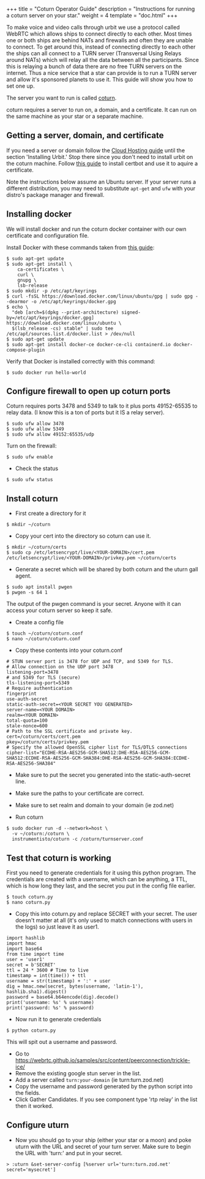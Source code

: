 +++
title = "Coturn Operator Guide"
description = "Instructions for running a coturn server on your star."
weight = 4
template = "doc.html"
+++

To make voice and video calls through urbit we use a protocol called WebRTC which allows ships to connect directly to each other. Most times one or both ships are behind NATs and firewalls and often they are unable to connect. To get around this, instead of connecting directly to each other the ships can all connect to a TURN server (Transversal Using Relays around NATs) which will relay all the data between all the participants. Since this is relaying a bunch of data there are no free TURN servers on the internet. Thus a nice service that a star can provide is to run a TURN server and allow it's sponsored planets to use it. This guide will show you how to set one up.

The server you want to run is called [coturn](https://github.com/coturn/coturn).

coturn requires a server to run on, a domain, and a certificate. It can run on the same machine as your star or a separate machine. 

## Getting a server, domain, and certificate

If you need a server or domain follow the [Cloud Hosting guide](https://urbit.org/using/running/hosting) until the section 'Installing Urbit.' Stop there since you don't need to install urbit on the coturn machine. Follow [this guide](https://www.digitalocean.com/community/tutorials/how-to-acquire-a-let-s-encrypt-certificate-using-dns-validation-with-certbot-dns-digitalocean-on-ubuntu-20-04) to install certbot and use it to aquire a certificate. 

Note the instructions below assume an Ubuntu server. If your server runs a different distribution, you may need to substitute `apt-get` and `ufw` with your distro's package manager and firewall.

## Installing docker 

We will install docker and run the coturn docker container with our own certificate and configuration file.

Install Docker with these commands taken from [this guide](https://docs.docker.com/engine/install/ubuntu/#installation-methods):

```
$ sudo apt-get update
$ sudo apt-get install \
    ca-certificates \
    curl \
    gnupg \
    lsb-release
$ sudo mkdir -p /etc/apt/keyrings
$ curl -fsSL https://download.docker.com/linux/ubuntu/gpg | sudo gpg --dearmor -o /etc/apt/keyrings/docker.gpg
$ echo \
  "deb [arch=$(dpkg --print-architecture) signed-by=/etc/apt/keyrings/docker.gpg] https://download.docker.com/linux/ubuntu \
  $(lsb_release -cs) stable" | sudo tee /etc/apt/sources.list.d/docker.list > /dev/null
$ sudo apt-get update
$ sudo apt-get install docker-ce docker-ce-cli containerd.io docker-compose-plugin
```

Verify that Docker is installed correctly with this command:
```
$ sudo docker run hello-world
```
## Configure firewall to open up coturn ports
Coturn requires ports 3478 and 5349 to talk to it plus ports 49152-65535 to relay data. (I know this is a ton of ports but it IS a relay server).

```
$ sudo ufw allow 3478
$ sudo ufw allow 5349
$ sudo ufw allow 49152:65535/udp
```

Turn on the firewall:
```
$ sudo ufw enable 
```

- Check the status
``` 
$ sudo ufw status
```

## Install coturn 
- First create a directory for it

```
$ mkdir ~/coturn
```

- Copy your cert into the directory so coturn can use it. 

```
$ mkdir ~/coturn/certs
$ sudo cp /etc/letsencrypt/live/<YOUR-DOMAIN>/cert.pem /etc/letsencrypt/live/<YOUR-DOMAIN>/privkey.pem ~/coturn/certs
```

- Generate a secret which will be shared by both coturn and the uturn gall agent.

```
$ sudo apt install pwgen
$ pwgen -s 64 1
```

The output of the pwgen command is your secret. Anyone with it can access your coturn server so keep it safe.

- Create a config file
```
$ touch ~/coturn/coturn.conf
$ nano ~/coturn/coturn.conf
```

- Copy these contents into your coturn.conf
```
# STUN server port is 3478 for UDP and TCP, and 5349 for TLS.
# Allow connection on the UDP port 3478
listening-port=3478
# and 5349 for TLS (secure)
tls-listening-port=5349
# Require authentication
fingerprint
use-auth-secret
static-auth-secret=<YOUR SECRET YOU GENERATED>
server-name=<YOUR DOMAIN>
realm=<YOUR DOMAIN>
total-quota=100
stale-nonce=600
# Path to the SSL certificate and private key.
cert=/coturn/certs/cert.pem
pkey=/coturn/certs/privkey.pem
# Specify the allowed OpenSSL cipher list for TLS/DTLS connections
cipher-list="ECDHE-RSA-AES256-GCM-SHA512:DHE-RSA-AES256-GCM-SHA512:ECDHE-RSA-AES256-GCM-SHA384:DHE-RSA-AES256-GCM-SHA384:ECDHE-RSA-AES256-SHA384"
```

- Make sure to put the secret you generated into the static-auth-secret line.
- Make sure the paths to your certificate are correct. 
- Make sure to set realm and domain to your domain (ie zod.net)

- Run coturn
```
$ sudo docker run -d --network=host \
  -v ~/coturn:/coturn \
  instrumentisto/coturn -c /coturn/turnserver.conf
```

## Test that coturn is working
First you need to generate credentials for it using this python program. The credentials are created with a username, which can be anything, a TTL, which is how long they last, and the secret you put in the config file earlier. 

```
$ touch coturn.py
$ nano coturn.py
```

- Copy this into coturn.py and replace SECRET with your secret. The user doesn't matter at all (it's only used to match connections with users in the logs) so just leave it as user1.

```
import hashlib
import hmac
import base64
from time import time
user = 'user1'
secret = b'SECRET'
ttl = 24 * 3600 # Time to live
timestamp = int(time()) + ttl
username = str(timestamp) + ':' + user
dig = hmac.new(secret, bytes(username, 'latin-1'), hashlib.sha1).digest()
password = base64.b64encode(dig).decode()
print('username: %s' % username)
print('password: %s' % password)
```

- Now run it to generate credentials
```
$ python coturn.py
```

This will spit out a username and password.

- Go to https://webrtc.github.io/samples/src/content/peerconnection/trickle-ice/
- Remove the existing google stun server in the list.
- Add a server called `turn:your-domain` (ie turn:turn.zod.net)
- Copy the username and password generated by the python script into the fields.
- Click Gather Candidates. If you see component type 'rtp relay' in the list then it worked.

## Configure uturn 
- Now you should go to your ship (either your star or a moon) and poke uturn with the URL and secret of your turn server. Make sure to begin the URL with 'turn:' and put in your secret. 

```
> :uturn &set-server-config [%server url='turn:turn.zod.net' secret='mysecret']
```